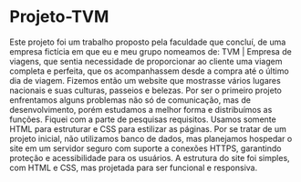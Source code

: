 # Projeto-TVM
Este projeto foi um trabalho proposto pela faculdade que concluí, de
uma empresa fictícia em que eu e meu grupo nomeamos de: TVM | Empresa de viagens, que
sentia necessidade de proporcionar ao cliente uma viagem completa e perfeita, que os
acompanhassem desde a compra até o último dia de viagem. Fizemos então um website que
mostrasse vários lugares nacionais e suas culturas, passeios e belezas.
Por ser o primeiro projeto enfrentamos alguns problemas não só de comunicação, mas de
desenvolvimento, porém estudamos a melhor forma e distribuímos as funções. Fiquei com a
parte de pesquisas requisitos. Usamos somente HTML para estruturar e CSS para estilizar as
páginas.
Por se tratar de um projeto inicial, não utilizamos banco de dados, mas planejamos hospedar
o site em um servidor seguro com suporte a conexões HTTPS, garantindo proteção e
acessibilidade para os usuários. A estrutura do site foi simples, com HTML e CSS, mas
projetada para ser funcional e responsiva.
